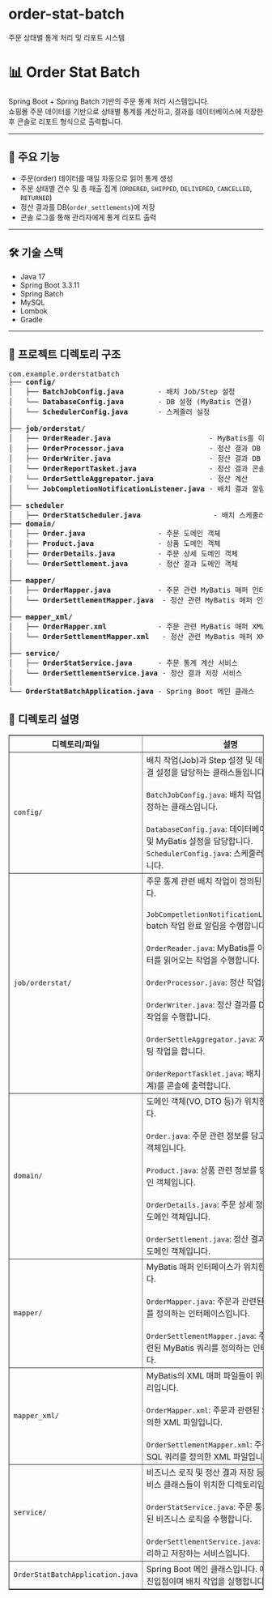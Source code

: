 # order-stat-batch
주문 상태별 통계 처리 및 리포트 시스템

# 📊 Order Stat Batch

Spring Boot + Spring Batch 기반의 주문 통계 처리 시스템입니다.  
쇼핑몰 주문 데이터를 기반으로 상태별 통계를 계산하고, 결과를 데이터베이스에 저장한 후 콘솔로 리포트 형식으로 출력합니다.

---

## 📌 주요 기능

- 주문(order) 데이터를 매일 자동으로 읽어 통계 생성
- 주문 상태별 건수 및 총 매출 집계 (`ORDERED`, `SHIPPED`, `DELIVERED`, `CANCELLED`, `RETURNED`)
- 정산 결과를 DB(`order_settlements`)에 저장
- 콘솔 로그를 통해 관리자에게 통계 리포트 출력

---

## 🛠 기술 스택

- Java 17
- Spring Boot 3.3.11
- Spring Batch
- MySQL
- Lombok
- Gradle

---

<h2>📁 프로젝트 디렉토리 구조</h2>

<pre>
com.example.orderstatbatch
├── <b>config/</b>                        
│   ├── <b>BatchJobConfig.java</b>        - 배치 Job/Step 설정
│   └── <b>DatabaseConfig.java</b>        - DB 설정 (MyBatis 연결)
│   └── <b>SchedulerConfig.java</b>       - 스케줄러 설정
│
├── <b>job/orderstat/</b>                 
│   ├── <b>OrderReader.java</b>                       - MyBatis를 이용해 주문 데이터 읽기
│   ├── <b>OrderProcessor.java</b>                    - 정산 결과 DB 저장
│   ├── <b>OrderWriter.java</b>                       - 정산 결과 DB 저장
│   └── <b>OrderReportTasket.java</b>                 - 정산 결과 콘솔 출력
│   └── <b>OrderSettleAggrepator.java</b>             - 정산 계산
│   └── <b>JobCompletionNotificationListener.java</b> - 배치 결과 알림
│
├── <b>scheduler</b>                        
│   ├── <b>OrderStatScheduler.java</b>                 - 배치 스케줄러 
├── <b>domain/</b>                        
│   ├── <b>Order.java</b>                 - 주문 도메인 객체
│   ├── <b>Product.java</b>               - 상품 도메인 객체
│   ├── <b>OrderDetails.java</b>          - 주문 상세 도메인 객체
│   └── <b>OrderSettlement.java</b>       - 정산 결과 도메인 객체
│
├── <b>mapper/</b>                        
│   ├── <b>OrderMapper.java</b>           - 주문 관련 MyBatis 매퍼 인터페이스
│   └── <b>OrderSettlementMapper.java</b>  - 정산 관련 MyBatis 매퍼 인터페이스
│
├── <b>mapper_xml/</b>                    
│   ├── <b>OrderMapper.xml</b>            - 주문 관련 MyBatis 매퍼 XML
│   └── <b>OrderSettlementMapper.xml</b>   - 정산 관련 MyBatis 매퍼 XML
│
├── <b>service/</b>                       
│   ├── <b>OrderStatService.java</b>      - 주문 통계 계산 서비스
│   └── <b>OrderSettlementService.java</b> - 정산 결과 저장 서비스
│
└── <b>OrderStatBatchApplication.java</b> - Spring Boot 메인 클래스
</pre>



<h2>📌 디렉토리 설명</h2>
<table border="1" cellpadding="6" cellspacing="0">
  <thead>
    <tr>
      <th>디렉토리/파일</th>
      <th>설명</th>
    </tr>
  </thead>
  <tbody>
    <tr>
      <td><code>config/</code></td>
      <td>
        배치 작업(Job)과 Step 설정 및 데이터베이스 연결 설정을 담당하는 클래스들입니다. <br/><br/>
        <code>BatchJobConfig.java</code>: 배치 작업 및 Step을 설정하는 클래스입니다. <br/><br/>
        <code>DatabaseConfig.java</code>: 데이터베이스 연결 설정 및 MyBatis 설정을 담당합니다.
        <code>SchedulerConfig.java</code>: 스케줄러 설정을 담당합니다.
      </td>
    </tr>
    <tr>
      <td><code>job/orderstat/</code></td>
      <td>
        주문 통계 관련 배치 작업이 정의된 디렉토리입니다. <br/><br/>
        <code>JobCompetletionNotificationListener.java</code>: batch 작업 완료 알림을 수행합니다.<br/><br/>
        <code>OrderReader.java</code>: MyBatis를 이용해 주문 데이터를 읽어오는 작업을 수행합니다. <br/><br/>
        <code>OrderProcessor.java</code>: 정산 작업을 수행합니다. <br/><br/>
        <code>OrderWriter.java</code>: 정산 결과를 DB에 저장하는 작업을 수행합니다. <br/><br/>
        <code>OrderSettleAggregator.java</code>: 저장 데이터 세팅 작업을 합니다. <br/><br/>
        <code>OrderReportTasklet.java</code>: 배치 실행 결과(통계)를 콘솔에 출력합니다.
      </td>
    </tr>
    <tr>
      <td><code>domain/</code></td>
      <td>
        도메인 객체(VO, DTO 등)가 위치한 디렉토리입니다. <br/><br/>
        <code>Order.java</code>: 주문 관련 정보를 담고 있는 도메인 객체입니다. <br/><br/>
        <code>Product.java</code>: 상품 관련 정보를 담고 있는 도메인 객체입니다. <br/><br/>
        <code>OrderDetails.java</code>: 주문 상세 정보를 담고 있는 도메인 객체입니다. <br/><br/>
        <code>OrderSettlement.java</code>: 정산 결과를 담고 있는 도메인 객체입니다.
      </td>
    </tr>
    <tr>
      <td><code>mapper/</code></td>
      <td>
        MyBatis 매퍼 인터페이스가 위치한 디렉토리입니다. <br/><br/>
        <code>OrderMapper.java</code>: 주문과 관련된 MyBatis 쿼리를 정의하는 인터페이스입니다. <br/><br/>
        <code>OrderSettlementMapper.java</code>: 주문 정산과 관련된 MyBatis 쿼리를 정의하는 인터페이스입니다.
      </td>
    </tr>
    <tr>
      <td><code>mapper_xml/</code></td>
      <td>
        MyBatis의 XML 매퍼 파일들이 위치하는 디렉토리입니다. <br/><br/>
        <code>OrderMapper.xml</code>: 주문과 관련된 SQL 쿼리를 정의한 XML 파일입니다. <br/><br/>
        <code>OrderSettlementMapper.xml</code>: 주문 정산 관련 SQL 쿼리를 정의한 XML 파일입니다.
      </td>
    </tr>
    <tr>
      <td><code>service/</code></td>
      <td>
        비즈니스 로직 및 정산 결과 저장 등을 담당하는 서비스 클래스들이 위치한 디렉토리입니다. <br/><br/>
        <code>OrderStatService.java</code>: 주문 통계 계산과 관련된 비즈니스 로직을 수행합니다. <br/><br/>
        <code>OrderSettlementService.java</code>: 정산 결과를 처리하고 저장하는 서비스입니다.
      </td>
    </tr>
    <tr>
      <td><code>OrderStatBatchApplication.java</code></td>
      <td>
        Spring Boot 메인 클래스입니다. 애플리케이션의 진입점이며 배치 작업을 실행합니다.
      </td>
    </tr>
  </tbody>
</table>




